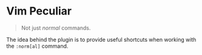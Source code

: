 # Vim Peculiar

> Not just _normal_ commands.

The idea behind the plugin is to provide useful shortcuts when working with
the `:norm[al]` command.
